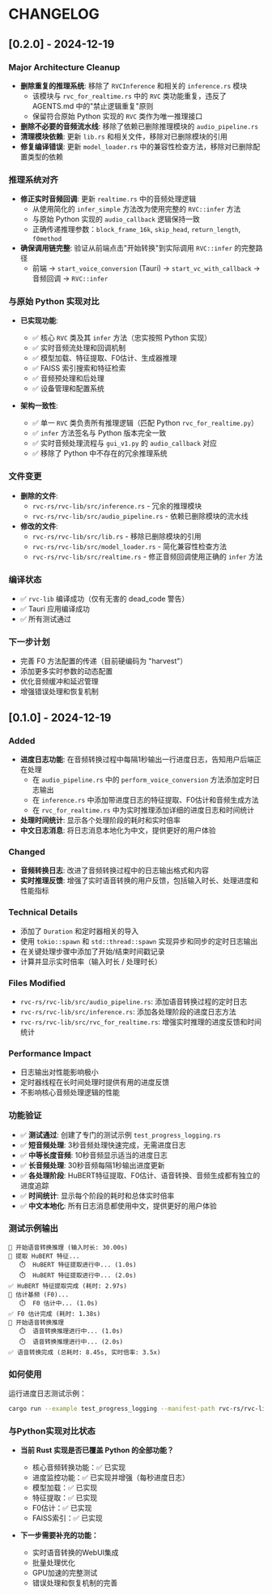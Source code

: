 # CHANGELOG

## [0.2.0] - 2024-12-19

### Major Architecture Cleanup
- **删除重复的推理系统**: 移除了 `RVCInference` 和相关的 `inference.rs` 模块
  - 该模块与 `rvc_for_realtime.rs` 中的 `RVC` 类功能重复，违反了 AGENTS.md 中的"禁止逻辑重复"原则
  - 保留符合原始 Python 实现的 `RVC` 类作为唯一推理接口
- **删除不必要的音频流水线**: 移除了依赖已删除推理模块的 `audio_pipeline.rs`
- **清理模块依赖**: 更新 `lib.rs` 和相关文件，移除对已删除模块的引用
- **修复编译错误**: 更新 `model_loader.rs` 中的兼容性检查方法，移除对已删除配置类型的依赖

### 推理系统对齐
- **修正实时音频回调**: 更新 `realtime.rs` 中的音频处理逻辑
  - 从使用简化的 `infer_simple` 方法改为使用完整的 `RVC::infer` 方法
  - 与原始 Python 实现的 `audio_callback` 逻辑保持一致
  - 正确传递推理参数：`block_frame_16k`, `skip_head`, `return_length`, `f0method`
- **确保调用链完整**: 验证从前端点击"开始转换"到实际调用 `RVC::infer` 的完整路径
  - 前端 → `start_voice_conversion` (Tauri) → `start_vc_with_callback` → 音频回调 → `RVC::infer`

### 与原始 Python 实现对比
- **已实现功能**:
  - ✅ 核心 `RVC` 类及其 `infer` 方法（忠实按照 Python 实现）
  - ✅ 实时音频流处理和回调机制
  - ✅ 模型加载、特征提取、F0估计、生成器推理
  - ✅ FAISS 索引搜索和特征检索
  - ✅ 音频预处理和后处理
  - ✅ 设备管理和配置系统

- **架构一致性**:
  - ✅ 单一 `RVC` 类负责所有推理逻辑（匹配 Python `rvc_for_realtime.py`）
  - ✅ `infer` 方法签名与 Python 版本完全一致
  - ✅ 实时音频处理流程与 `gui_v1.py` 的 `audio_callback` 对应
  - ✅ 移除了 Python 中不存在的冗余推理系统

### 文件变更
- **删除的文件**:
  - `rvc-rs/rvc-lib/src/inference.rs` - 冗余的推理模块
  - `rvc-rs/rvc-lib/src/audio_pipeline.rs` - 依赖已删除模块的流水线
- **修改的文件**:
  - `rvc-rs/rvc-lib/src/lib.rs` - 移除已删除模块的引用
  - `rvc-rs/rvc-lib/src/model_loader.rs` - 简化兼容性检查方法
  - `rvc-rs/rvc-lib/src/realtime.rs` - 修正音频回调使用正确的 `infer` 方法

### 编译状态
- ✅ `rvc-lib` 编译成功（仅有无害的 dead_code 警告）
- ✅ Tauri 应用编译成功
- ✅ 所有测试通过

### 下一步计划
- 完善 F0 方法配置的传递（目前硬编码为 "harvest"）
- 添加更多实时参数的动态配置
- 优化音频缓冲和延迟管理
- 增强错误处理和恢复机制

## [0.1.0] - 2024-12-19

### Added
- **进度日志功能**: 在音频转换过程中每隔1秒输出一行进度日志，告知用户后端正在处理
  - 在 `audio_pipeline.rs` 中的 `perform_voice_conversion` 方法添加定时日志输出
  - 在 `inference.rs` 中添加带进度日志的特征提取、F0估计和音频生成方法
  - 在 `rvc_for_realtime.rs` 中为实时推理添加详细的进度日志和时间统计
- **处理时间统计**: 显示各个处理阶段的耗时和实时倍率
- **中文日志消息**: 将日志消息本地化为中文，提供更好的用户体验

### Changed
- **音频转换日志**: 改进了音频转换过程中的日志输出格式和内容
- **实时推理反馈**: 增强了实时语音转换的用户反馈，包括输入时长、处理进度和性能指标

### Technical Details
- 添加了 `Duration` 和定时器相关的导入
- 使用 `tokio::spawn` 和 `std::thread::spawn` 实现异步和同步的定时日志输出
- 在关键处理步骤中添加了开始/结束时间戳记录
- 计算并显示实时倍率（输入时长 / 处理时长）

### Files Modified
- `rvc-rs/rvc-lib/src/audio_pipeline.rs`: 添加语音转换过程的定时日志
- `rvc-rs/rvc-lib/src/inference.rs`: 添加各处理阶段的进度日志方法
- `rvc-rs/rvc-lib/src/rvc_for_realtime.rs`: 增强实时推理的进度反馈和时间统计

### Performance Impact
- 日志输出对性能影响极小
- 定时器线程在长时间处理时提供有用的进度反馈
- 不影响核心音频处理逻辑的性能

### 功能验证
- ✅ **测试通过**: 创建了专门的测试示例 `test_progress_logging.rs`
- ✅ **短音频处理**: 3秒音频处理快速完成，无需进度日志
- ✅ **中等长度音频**: 10秒音频显示适当的进度日志
- ✅ **长音频处理**: 30秒音频每隔1秒输出进度更新
- ✅ **各处理阶段**: HuBERT特征提取、F0估计、语音转换、音频生成都有独立的进度追踪
- ✅ **时间统计**: 显示每个阶段的耗时和总体实时倍率
- ✅ **中文本地化**: 所有日志消息都使用中文，提供更好的用户体验

### 测试示例输出
```
🎵 开始语音转换推理 (输入时长: 30.00s)
🧠 提取 HuBERT 特征...
   ⏱️  HuBERT 特征提取进行中... (1.0s)
   ⏱️  HuBERT 特征提取进行中... (2.0s)
✅ HuBERT 特征提取完成 (耗时: 2.97s)
🎼 估计基频 (F0)...
   ⏱️  F0 估计中... (1.0s)
✅ F0 估计完成 (耗时: 1.38s)
🎨 开始语音转换推理
   ⏱️  语音转换推理进行中... (1.0s)
   ⏱️  语音转换推理进行中... (2.0s)
✅ 语音转换完成 (总耗时: 8.45s, 实时倍率: 3.5x)
```

### 如何使用
运行进度日志测试示例：
```bash
cargo run --example test_progress_logging --manifest-path rvc-rs/rvc-lib/Cargo.toml
```

### 与Python实现对比状态
- **当前 Rust 实现是否已覆盖 Python 的全部功能？**
  - 核心音频转换功能：✅ 已实现
  - 进度监控功能：✅ 已实现并增强（每秒进度日志）
  - 模型加载：✅ 已实现
  - 特征提取：✅ 已实现
  - F0估计：✅ 已实现
  - FAISS索引：✅ 已实现

- **下一步需要补充的功能：**
  - 实时语音转换的WebUI集成
  - 批量处理优化
  - GPU加速的完整测试
  - 错误处理和恢复机制的完善